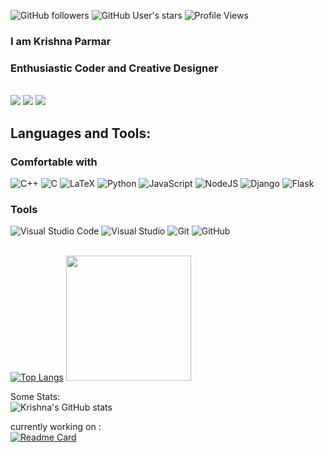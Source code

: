 
![GitHub followers](https://img.shields.io/github/followers/ParmarKrishna?style=plastic&color=magenta)
![GitHub User's stars](https://img.shields.io/github/stars/ParmarKrishna?style=plastic&color=magenta)
![Profile Views](https://komarev.com/ghpvc/?username=parmarkrishna&color=ff00ff&style=plastic)

### I am Krishna Parmar
### Enthusiastic Coder and Creative Designer


</br>
<a href="https://www.linkedin.com/in/parmar-krishna/"><img src="https://img.shields.io/badge/linkedin-%230077B5.svg?style=for-the-badge&logo=linkedin&logoColor=white"/></a>
<a href="https://www.instagram.com/_parmark/"><img src="https://img.shields.io/badge/blackknight47_-%23E4405F.svg?style=for-the-badge&logo=Instagram&logoColor=white"/></a>
<a href="https://mail.google.com/mail/u/0/?fs=1&to=201901155@daiict.ac.in&tf=cm"><img src="https://img.shields.io/badge/Gmail-D14836?style=for-the-badge&logo=gmail&logoColor=white"/></a>

## Languages and Tools:
### Comfortable with
![C++](https://img.shields.io/badge/c++-%2300599C.svg?style=for-the-badge&logo=c%2B%2B&logoColor=white)
![C](https://img.shields.io/badge/c-%2300599C.svg?style=for-the-badge&logo=c&logoColor=white)
![LaTeX](https://img.shields.io/badge/latex-%23008080.svg?style=for-the-badge&logo=latex&logoColor=white)
![Python](https://img.shields.io/badge/python-3670A0?style=for-the-badge&logo=python&logoColor=ffdd54)
![JavaScript](https://img.shields.io/badge/javascript-%23323330.svg?style=for-the-badge&logo=javascript&logoColor=%23F7DF1E)
![NodeJS](https://img.shields.io/badge/node.js-6DA55F?style=for-the-badge&logo=node.js&logoColor=white)
![Django](https://img.shields.io/badge/django-%23092E20.svg?style=for-the-badge&logo=django&logoColor=white)
![Flask](https://img.shields.io/badge/flask-%23000.svg?style=for-the-badge&logo=flask&logoColor=white)


### Tools
![Visual Studio Code](https://img.shields.io/badge/Visual%20Studio%20Code-0078d7.svg?style=for-the-badge&logo=visual-studio-code&logoColor=white)
![Visual Studio](https://img.shields.io/badge/Visual%20Studio-5C2D91.svg?style=for-the-badge&logo=visual-studio&logoColor=white)
![Git](https://img.shields.io/badge/git-%23F05033.svg?style=for-the-badge&logo=git&logoColor=white)
![GitHub](https://img.shields.io/badge/github-%23121011.svg?style=for-the-badge&logo=github&logoColor=white)
</br>
</br>

[![Top Langs](https://github-readme-stats.vercel.app/api/top-langs/?username=parmarkrishna&layout=compact&hide=c%23,jupyter%20notebook&theme=nightowl)](https://github.com/ParmarKrishna)
<img src="https://c.tenor.com/PRN-EHOCuHwAAAAC/the-it-crowd-moss-the-it-crowd.gif" height="200">

Some Stats:  
![Krishna's GitHub stats](https://github-readme-stats.vercel.app/api?username=parmarkrishna&theme=nightowl&show_icons=true)

currently working on :  
[![Readme Card](https://github-readme-stats.vercel.app/api/pin/?username=KRUTARTH6774&repo=MovieCafe&theme=nightowl)](https://github.com/KRUTARTH6774/MovieCafe)

